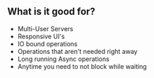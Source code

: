 ##  What is it good for?

* Multi-User Servers
* Responsive UI's
* IO bound operations
* Operations that aren't needed right away
* Long running Async operations
* Anytime you need to not block while waiting
